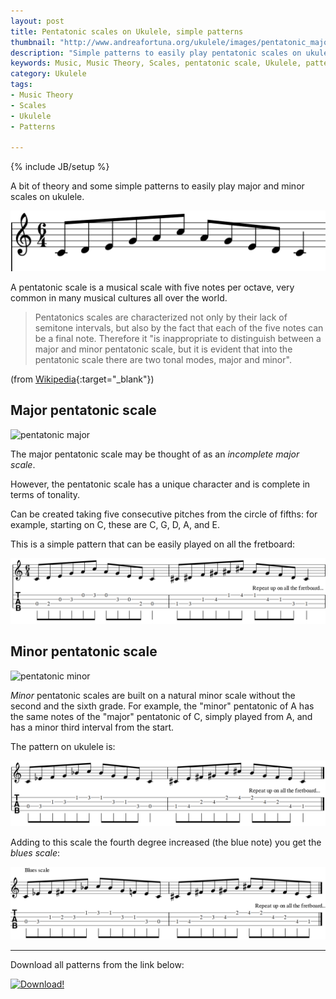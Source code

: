```yaml
---
layout: post
title: Pentatonic scales on Ukulele, simple patterns
thumbnail: "http://www.andreafortuna.org/ukulele/images/pentatonic_major_cover.png"
description: "Simple patterns to easily play pentatonic scales on ukulele"
keywords: Music, Music Theory, Scales, pentatonic scale, Ukulele, patterns, tabs
category: Ukulele
tags: 
- Music Theory
- Scales
- Ukulele
- Patterns

---
```

{% include JB/setup %}

A bit of theory and some simple patterns to easily play major and minor scales on ukulele.

![Pentatonic Scales](/ukulele/images/pentatonic_major_cover.png)
<!-- more -->

A pentatonic scale is a musical scale with five notes per octave, very common in many musical cultures all over the world. 

>Pentatonics scales are characterized not only by their lack of semitone intervals, but also by the fact that each of the five notes can be a final note.
Therefore it "is inappropriate to distinguish between a major and minor pentatonic scale, but it is evident that into the pentatonic scale there are two tonal modes, major and minor".

(from [Wikipedia](https://it.wikipedia.org/wiki/Scala_pentatonica){:target="_blank"})

Major pentatonic scale
--

![pentatonic major](https://upload.wikimedia.org/wikipedia/commons/thumb/2/24/C_major_pentatonic_scale.svg/550px-C_major_pentatonic_scale.svg.png)


The major pentatonic scale may be thought of as an *incomplete major scale*.

However, the pentatonic scale has a unique character and is complete in terms of tonality. 

Can be created taking five consecutive pitches from the circle of fifths: for example, starting on C, these are C, G, D, A, and E.

This is a simple pattern that can be easily played on all the fretboard:

![pentatonic major ukulele](/ukulele/images/pentatonic_major.png)

Minor pentatonic scale
--

![pentatonic minor](https://upload.wikimedia.org/wikipedia/commons/thumb/e/e9/A_minor_pentatonic_scale.svg/550px-A_minor_pentatonic_scale.svg.png)


*Minor* pentatonic scales are built on a natural minor scale without the second and the sixth grade.
For example, the "minor" pentatonic of A has the same notes of the "major" pentatonic of C, simply played from A, and has a minor third interval from the start.

The pattern on ukulele is:

![pentatonic minor ukulele](/ukulele/images/pentatonic_minor.png)

Adding to this scale the fourth degree increased (the blue note) you get the *blues scale*:

![blues scale](/ukulele/images/blues_scale.png)


<hr/>

Download all patterns from the link below:

[![Download!](http://www.andreafortuna.org/images/Download-PDF-Button.png)](http://www.andreafortuna.org/ukulele/files/Pentatonic_Scales.pdf)
